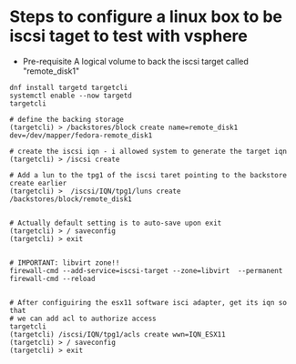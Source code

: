 # Steps to configure a linux box to be iscsi taget to test with vsphere
- Pre-requisite
    A logical volume to back the iscsi target called "remote_disk1"

```
dnf install targetd targetcli
systemctl enable --now targetd
targetcli

# define the backing storage
(targetcli) > /backstores/block create name=remote_disk1 dev=/dev/mapper/fedora-remote_disk1

# create the iscsi iqn - i allowed system to generate the target iqn
(targetcli) > /iscsi create 

# Add a lun to the tpg1 of the iscsi taret pointing to the backstore create earlier
(targetcli) >  /iscsi/IQN/tpg1/luns create /backstores/block/remote_disk1


# Actually default setting is to auto-save upon exit
(targetcli) > / saveconfig
(targetcli) > exit


# IMPORTANT: libvirt zone!!
firewall-cmd --add-service=iscsi-target --zone=libvirt  --permanent 
firewall-cmd --reload


# After configuiring the esx11 software isci adapter, get its iqn so that 
# we can add acl to authorize access
targetcli
(targetcli) /iscsi/IQN/tpg1/acls create wwn=IQN_ESX11 
(targetcli) > / saveconfig
(targetcli) > exit


```
